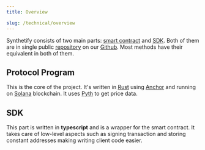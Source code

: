 ```yaml
---
title: Overview 

slug: /technical/overview
---
```


Synthetify consists of two main parts: [smart contract](#protocol-program) and [SDK](#sdk).
Both of them are in single public [repository](https://github.com/Synthetify/synthetify-protocol) 
on our [Github](https://github.com/Synthetify).
Most methods have their equivalent in both of them.

## Protocol Program
This is the core of the project. It's written in [Rust](https://www.rust-lang.org/)
using [Anchor](https://project-serum.github.io/anchor/getting-started/introduction.html)
and running on [Solana](https://solana.com/) blockchain.
It uses [Pyth](https://pyth.network/) to get price data.



## SDK
This part is written in **typescript** and is a wrapper for the smart contract.
It takes care of low-level aspects such as signing transaction and storing constant addresses making writing client code easier.

